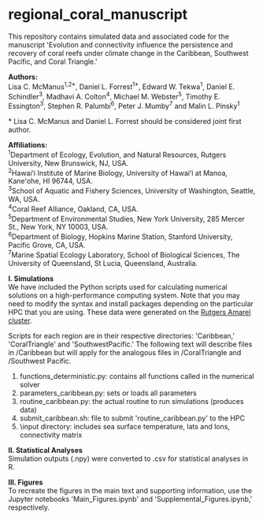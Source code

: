 # regional_coral_manuscript

This repository contains simulated data and associated code for the manuscript 'Evolution and connectivity influence the persistence and recovery of coral reefs under climate change in the Caribbean, Southwest Pacific, and Coral Triangle.'

**Authors:**   
Lisa C. McManus<sup>1,2*</sup>, Daniel L. Forrest<sup>1*</sup>, Edward W. Tekwa<sup>1</sup>, Daniel E. Schindler<sup>3</sup>, Madhavi A. Colton<sup>4</sup>, Michael M. Webster<sup>5</sup>, Timothy E. Essington<sup>3</sup>, Stephen R. Palumbi<sup>6</sup>, Peter J. Mumby<sup>7</sup> and Malin L. Pinsky<sup>1</sup>

\* Lisa C. McManus and Daniel L. Forrest should be considered joint first author.

**Affiliations:**  
<sup>1</sup>Department of Ecology, Evolution, and Natural Resources, Rutgers University, New Brunswick, NJ, USA. </br> 
<sup>2</sup>Hawaiʻi Institute of Marine Biology, University of Hawaiʻi at Manoa, Kaneʻohe, HI 96744, USA. </br>
<sup>3</sup>School of Aquatic and Fishery Sciences, University of Washington, Seattle, WA, USA.  </br>
<sup>4</sup>Coral Reef Alliance, Oakland, CA, USA.  </br>
<sup>5</sup>Department of Environmental Studies, New York University, 285 Mercer St., New York, NY 10003, USA. </br>
<sup>6</sup>Department of Biology, Hopkins Marine Station, Stanford University, Pacific Grove, CA, USA. </br>
<sup>7</sup>Marine Spatial Ecology Laboratory, School of Biological Sciences, The University of Queensland, St Lucia, Queensland, Australia.  

**I. Simulations**  
We have included the Python scripts used for calculating numerical solutions on a high-performance computing system. Note that you may need to modify the syntax and install packages depending on the particular HPC that you are using. These data were generated on the <a href='https://oarc.rutgers.edu/resources/amarel/'>Rutgers Amarel cluster</a>.

Scripts for each region are in their respective directories: 'Caribbean,' 'CoralTriangle' and 'SouthwestPacific.' The following text will describe files in /Caribbean but will apply for the analogous files in /CoralTriangle and /Southwest Pacific.

1. functions_deterministic.py: contains all functions called in the numerical solver
2. parameters_caribbean.py: sets or loads all parameters
3. routine_caribbean.py: the actual routine to run simulations (produces data)
4. submit_caribbean.sh: file to submit 'routine_caribbean.py' to the HPC
5. \input directory: includes sea surface temperature, lats and lons, connectivity matrix

**II. Statistical Analyses**  
Simulation outputs (.npy) were converted to .csv for statistical analyses in R. 

**III. Figures**  
To recreate the figures in the main text and supporting information, use the Jupyter notebooks 'Main_Figures.ipynb' and 'Supplemental_Figures.ipynb,' respectively.
